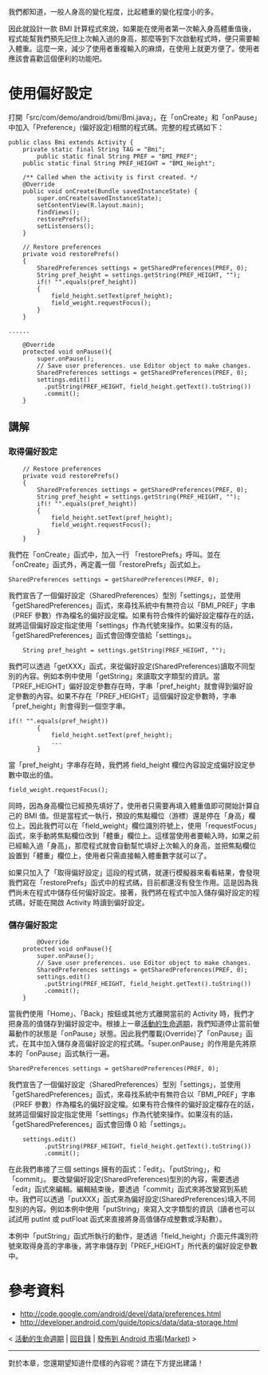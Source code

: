 我們都知道，一般人身高的變化程度，比起體重的變化程度小的多。

因此就設計一款 BMI 計算程式來說，如果能在使用者第一次輸入身高體重值後，程式能幫我們預先記住上次輸入過的身高，那麼等到下次啟動程式時，便只需要輸入體重。這麼一來，減少了使用者重複輸入的麻煩，在使用上就更方便了。使用者應該會喜歡這個便利的功能吧。

# 使用偏好設定 #

打開「src/com/demo/android/bmi/Bmi.java」，在「onCreate」和「onPause」中加入「Preference」(偏好設定)相關的程式碼。完整的程式碼如下：

```
public class Bmi extends Activity {
	private static final String TAG = "Bmi";
        public static final String PREF = "BMI_PREF";
	public static final String PREF_HEIGHT = "BMI_Height";
	
    /** Called when the activity is first created. */
    @Override
    public void onCreate(Bundle savedInstanceState) {
        super.onCreate(savedInstanceState);
        setContentView(R.layout.main);
        findViews();
        restorePrefs();
        setListensers();
    }

    // Restore preferences
    private void restorePrefs()
    {
    	SharedPreferences settings = getSharedPreferences(PREF, 0);
    	String pref_height = settings.getString(PREF_HEIGHT, "");
    	if(! "".equals(pref_height))
    	{
    		field_height.setText(pref_height);
    		field_weight.requestFocus();
    	}
    }

......

	@Override
	protected void onPause(){
		super.onPause();
		// Save user preferences. use Editor object to make changes.
		SharedPreferences settings = getSharedPreferences(PREF, 0);
		settings.edit()
		  .putString(PREF_HEIGHT, field_height.getText().toString())
		  .commit();
	}
```

## 講解 ##

### 取得偏好設定 ###


```
    // Restore preferences
    private void restorePrefs()
    {
    	SharedPreferences settings = getSharedPreferences(PREF, 0);
    	String pref_height = settings.getString(PREF_HEIGHT, "");
    	if(! "".equals(pref_height))
    	{
    		field_height.setText(pref_height);
    		field_weight.requestFocus();
        }
    }
```

我們在「onCreate」函式中，加入一行 「restorePrefs」呼叫。並在「onCreate」函式外，再定義一個「restorePrefs」函式如上。

```
SharedPreferences settings = getSharedPreferences(PREF, 0);
```

我們宣告了一個偏好設定（SharedPreferences）型別「settings」，並使用「getSharedPreferences」函式，來尋找系統中有無符合以「BMI\_PREF」字串（PREF 參數）作為檔名的偏好設定檔。如果有符合條件的偏好設定檔存在的話，就將這個偏好設定指定使用「settings」作為代號來操作。如果沒有的話，「getSharedPreferences」函式會回傳空值給「settings」。

```
    String pref_height = settings.getString(PREF_HEIGHT, "");
```

我們可以透過「getXXX」函式，來從偏好設定(SharedPreferences)讀取不同型別的內容。例如本例中使用「getString」來讀取文字類型的資訊。當「PREF\_HEIGHT」偏好設定參數存在時，字串「pref\_height」就會得到偏好設定參數的內容。如果不存在「PREF\_HEIGHT」這個偏好設定參數時，字串「pref\_height」則會得到一個空字串。

```
if(! "".equals(pref_height))
    	{
    		field_height.setText(pref_height);
            ...
        }
```

當「pref\_height」字串存在時，我們將 field\_height 欄位內容設定成偏好設定參數中取出的值。

```
field_weight.requestFocus();
```

同時，因為身高欄位已經預先填好了，使用者只需要再填入體重值即可開始計算自己的 BMI 值。但是當程式一執行，預設的焦點欄位（游標）還是停在「身高」欄位上。因此我們可以在「field\_weight」欄位識別符號上，使用「requestFocus」函式，來手動將焦點欄位改到「體重」欄位上。這樣當使用者要輸入時，如果之前已經輸入過「身高」，那麼程式就會自動幫忙填好上次輸入的身高，並把焦點欄位設置到「體重」欄位上，使用者只需直接輸入體重數字就可以了。

如果只加入了「取得偏好設定」這段的程式碼，就運行模擬器來看看結果，會發現我們寫在「restorePrefs」函式中的程式碼，目前都還沒有發生作用。這是因為我們尚未在程式中儲存任何偏好設定。接著，我們將在程式中加入儲存偏好設定的程式碼，好能在開啟 Activity 時讀到偏好設定。


### 儲存偏好設定 ###

```
    	@Override
	protected void onPause(){
		super.onPause();
		// Save user preferences. use Editor object to make changes.
		SharedPreferences settings = getSharedPreferences(PREF, 0);
		settings.edit()
		  .putString(PREF_HEIGHT, field_height.getText().toString())
		  .commit();
	}
```

當我們使用「Home」、「Back」按鈕或其他方式離開當前的 Activity 時，我們才把身高的值儲存到偏好設定中。根據上一章[活動的生命週期](LifeCycle.md)，我們知道停止當前螢幕動作的狀態是「onPause」狀態。因此我們覆載(Override)了「onPause」函式，在其中加入儲存身高偏好設定的程式碼。「super.onPause」的作用是先將原本的「onPause」函式執行一遍。

```
SharedPreferences settings = getSharedPreferences(PREF, 0);
```

我們宣告了一個偏好設定（SharedPreferences）型別「settings」，並使用「getSharedPreferences」函式，來尋找系統中有無符合以「BMI\_PREF」字串（PREF 參數）作為檔名的偏好設定檔。如果有符合條件的偏好設定檔存在的話，就將這個偏好設定指定使用「settings」作為代號來操作。如果沒有的話，「getSharedPreferences」函式會回傳 0 給「settings」。

```
    settings.edit()
		  .putString(PREF_HEIGHT, field_height.getText().toString())
		  .commit();
```

在此我們串接了三個 settings 擁有的函式：「edit」、「putString」，和「commit」。
要改變偏好設定(SharedPreferences)型別的內容，需要透過「edit」函式來編輯。編輯結束後，要透過「commit」函式來將改變寫到系統中。我們可以透過「putXXX」函式來為偏好設定(SharedPreferences)填入不同型別的內容。例如本例中使用「putString」來寫入文字類型的資訊（讀者也可以試試用 putInt 或 putFloat 函式來直接將身高值儲存成整數或浮點數）。

本例中「putString」函式所執行的動作，是透過「field\_height」介面元件識別符號來取得身高的字串後，將字串儲存到「PREF\_HEIGHT」所代表的偏好設定參數中。


# 參考資料 #

  * http://code.google.com/android/devel/data/preferences.html
  * http://developer.android.com/guide/topics/data/data-storage.html

< [活動的生命週期](LifeCycle.md)  | [回目錄](DiveIntoAndroid.md) | [發佈到 Android 市場(Market)](AndroidMarket.md) >


---


對於本章，您還期望知道什麼樣的內容呢？請在下方提出建議！